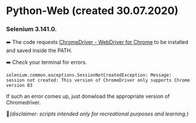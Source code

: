 # Python-Web (created 30.07.2020)
### Selenium 3.141.0.

:arrow_right: The code requests [ChromeDriver - WebDriver for Chrome](https://chromedriver.chromium.org/downloads) to be installed and saved inside the PATH.

:arrow_right: Check your terminal for errors. 

```
selenium.common.exceptions.SessionNotCreatedException: Message: session not created: This version of ChromeDriver only supports Chrome version 83
```
If such an error comes up, just donwload the appropriate version of Chromedriver.


  
    
    
:cop:*(disclaimer: scripts intended only for recreational purposes and learning.)*
